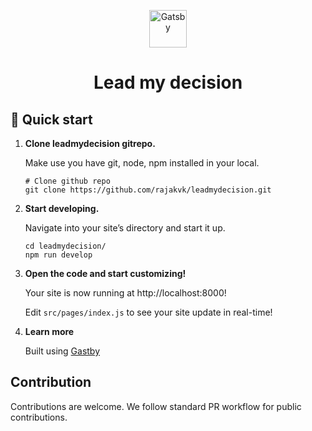 <p align="center">
  <a href="https://www.gatsbyjs.com/?utm_source=starter&utm_medium=readme&utm_campaign=minimal-starter">
    <img alt="Gatsby" src="https://www.gatsbyjs.com/Gatsby-Monogram.svg" width="60" />
  </a>
</p>
<h1 align="center">
  Lead my decision
</h1>

## 🚀 Quick start

1.  **Clone leadmydecision gitrepo.**

    Make use you have git, node, npm installed in your local.

    ```shell
    # Clone github repo 
    git clone https://github.com/rajakvk/leadmydecision.git
    ```

2.  **Start developing.**

    Navigate into your site’s directory and start it up.

    ```shell
    cd leadmydecision/
    npm run develop
    ```

3.  **Open the code and start customizing!**

    Your site is now running at http://localhost:8000!

    Edit `src/pages/index.js` to see your site update in real-time!

4.  **Learn more**

    Built using [Gastby](https://www.gatsbyjs.com/docs/?utm_source=starter&utm_medium=readme&utm_campaign=minimal-starter)

## Contribution

Contributions are welcome. We follow standard PR workflow for public contributions.